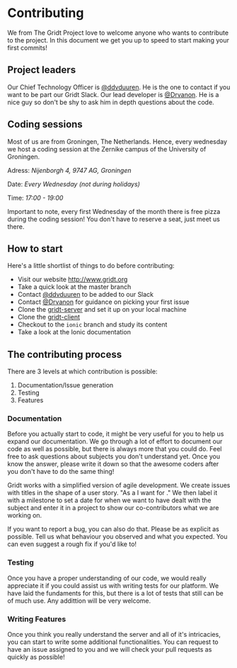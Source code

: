 # Contributing

We from The Gridt Project love to welcome anyone who wants to contribute to the project.
In this document we get you up to speed to start making your first commits!

## Project leaders
Our Chief Technology Officer is [@ddvduuren](https://github.com/ddvduuren). He is the one to contact if you want to be part our Gridt Slack. 
Our lead developer is [@Drvanon](https://github.com/Drvanon). He is a nice guy so don't be shy to ask him in depth questions about the code.

## Coding sessions
Most of us are from Groningen, The Netherlands. Hence, every wednesday we host a coding session at the Zernike campus of the University of Groningen.

Adress: *Nijenborgh 4, 9747 AG, Groningen*

Date: *Every Wednesday (not during holidays)*

Time: *17:00 - 19:00*

Important to note, every first Wednesday of the month there is free pizza during the coding session! You don't have to reserve a seat, just meet us there.

## How to start
Here's a little shortlist of things to do before contributing:
- Visit our website http://www.gridt.org
- Take a quick look at the master branch
- Contact [@ddvduuren](https://github.com/ddvduuren) to be added to our Slack
- Contact [@Drvanon](https://github.com/Drvanon) for guidance on picking your first issue
- Clone the [gridt-server](https://github.com/GridtNetwork/gridt-server) and set it up on your local machine
- Clone the [gridt-client](https://github.com/GridtNetwork/gridt-client)
- Checkout to the `ionic` branch and study its content
- Take a look at the Ionic documentation

## The contributing process
There are 3 levels at which contribution is possible:

1. Documentation/Issue generation
2. Testing
3. Features

### Documentation
Before you actually start to code, it might be very useful for you to help us expand our documentation. We go through a lot of effort to document our code as well as possible, but there is always more that you could do. Feel free to ask questions about subjects you don't understand yet. Once you know the answer, please write it down so that the awesome coders after you don't have to do the same thing!

Gridt works with a simplified version of agile development. We create issues with titles in the shape of a user story. "As a <user> I want <a feature> for <a reason>." We then label it with a milestone to set a date for when we want to have dealt with the subject and enter it in a project to show our co-contributors what we are working on. 
  
If you want to report a bug, you can also do that. Please be as explicit as possible. Tell us what behaviour you observed and what you expected. You can even suggest a rough fix if you'd like to!

### Testing
Once you have a proper understanding of our code, we would really appreciate it if you could assist us with writing tests for our platform. We have laid the fundaments for this, but there is a lot of tests that still can be of much use. Any addittion will be very welcome.

### Writing Features
Once you think you really understand the server and all of it's intricacies, you can start to write some additional functionalities. You can request to have an issue assigned to you and we will check your pull requests as quickly as possible!
